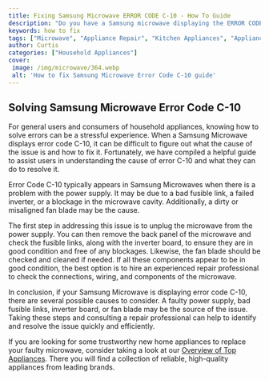 ```yaml
---
title: Fixing Samsung Microwave ERROR CODE C-10 - How To Guide
description: "Do you have a Samsung microwave displaying the ERROR CODE C-10 Find out how to identify and solve the issue in this detailed guide with easy-to-follow steps"
keywords: how to fix
tags: ["Microwave", "Appliance Repair", "Kitchen Appliances", "Appliance Brand", "Appliance Guide"]
author: Curtis
categories: ["Household Appliances"]
cover: 
 image: /img/microwave/364.webp
 alt: 'How to fix Samsung Microwave Error Code C-10 guide'
---
```

## Solving Samsung Microwave Error Code C-10

For general users and consumers of household appliances, knowing how to solve errors can be a stressful experience. When a Samsung Microwave displays error code C-10, it can be difficult to figure out what the cause of the issue is and how to fix it. Fortunately, we have compiled a helpful guide to assist users in understanding the cause of error C-10 and what they can do to resolve it.

Error Code C-10 typically appears in Samsung Microwaves when there is a problem with the power supply. It may be due to a bad fusible link, a failed inverter, or a blockage in the microwave cavity. Additionally, a dirty or misaligned fan blade may be the cause. 

The first step in addressing this issue is to unplug the microwave from the power supply. You can then remove the back panel of the microwave and check the fusible links, along with the inverter board, to ensure they are in good condition and free of any blockages. Likewise, the fan blade should be checked and cleaned if needed. If all these components appear to be in good condition, the best option is to hire an experienced repair professional to check the connections, wiring, and components of the microwave.

In conclusion, if your Samsung Microwave is displaying error code C-10, there are several possible causes to consider. A faulty power supply, bad fusible links, inverter board, or fan blade may be the source of the issue. Taking these steps and consulting a repair professional can help to identify and resolve the issue quickly and efficiently. 

If you are looking for some trustworthy new home appliances to replace your faulty microwave, consider taking a look at our [Overview of Top Appliances](./pages/appliance-overview). There you will find a collection of reliable, high-quality appliances from leading brands.
